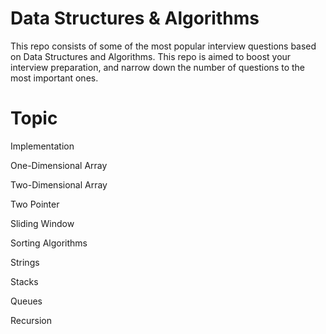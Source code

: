 <h1>Data Structures & Algorithms</h1>
<p>This repo consists of some of the most popular interview questions based on Data Structures and Algorithms. This repo is aimed to boost your interview preparation, and narrow down the number of questions to the most important ones.</p>
<h1>Topic</h1>
<p>Implementation</p>
<p>One-Dimensional Array</p>
<p>Two-Dimensional Array</p>
<p>Two Pointer</p>
<p>Sliding Window</p>
<p>Sorting Algorithms</p>
<p>Strings</p>
<p>Stacks</p>
<p>Queues</p>
<p>Recursion</p>

